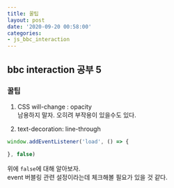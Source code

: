 ```yaml
---
title: 꿀팁
layout: post
date: '2020-09-20 00:58:00'
categories:
- js_bbc_interaction
---
```


## bbc interaction 공부 5

### 꿀팁
   
1. CSS will-change : opacity  
   남용하지 말자. 오히려 부작용이 있을수도 있다.
   
2. text-decoration: line-through

```javascript
window.addEventListener('load', () => {

}, false)
```

위에 `false`에 대해 알아보자.  
event 버블링 관련 설정이라는데 체크해볼 필요가 있을 것 같다.